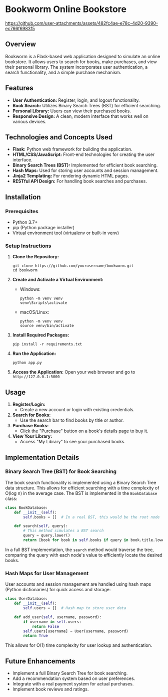 # Bookworm Online Bookstore



https://github.com/user-attachments/assets/482fc4ae-e78c-4d20-9390-ec766f6983f5



## Overview
Bookworm is a Flask-based web application designed to simulate an online bookstore. It allows users to search for books, make purchases, and view their personal library. The system incorporates user authentication, a search functionality, and a simple purchase mechanism.

## Features
- **User Authentication:** Register, login, and logout functionality.
- **Book Search:** Utilizes Binary Search Trees (BST) for efficient searching.
- **Personal Library:** Users can view their purchased books.
- **Responsive Design:** A clean, modern interface that works well on various devices.

## Technologies and Concepts Used
- **Flask:** Python web framework for building the application.
- **HTML/CSS/JavaScript:** Front-end technologies for creating the user interface.
- **Binary Search Trees (BST):** Implemented for efficient book searching.
- **Hash Maps:** Used for storing user accounts and session management.
- **Jinja2 Templating:** For rendering dynamic HTML pages.
- **RESTful API Design:** For handling book searches and purchases.

## Installation

### Prerequisites
- Python 3.7+
- pip (Python package installer)
- Virtual environment tool (virtualenv or built-in venv)

### Setup Instructions
1. **Clone the Repository:**
   ```shell
   git clone https://github.com/yourusername/bookworm.git
   cd bookworm
   ```

2. **Create and Activate a Virtual Environment:**
   - Windows:
     ```shell
     python -m venv venv
     venv\Scripts\activate
     ```
   - macOS/Linux:
     ```shell
     python -m venv venv
     source venv/bin/activate
     ```

3. **Install Required Packages:**
   ```shell
   pip install -r requirements.txt
   ```

4. **Run the Application:**
   ```shell
   python app.py
   ```

5. **Access the Application:**
   Open your web browser and go to `http://127.0.0.1:5000`

## Usage
1. **Register/Login:**
   - Create a new account or login with existing credentials.
2. **Search for Books:**
   - Use the search bar to find books by title or author.
3. **Purchase Books:**
   - Click the "Purchase" button on a book's details page to buy it.
4. **View Your Library:**
   - Access "My Library" to see your purchased books.

## Implementation Details

### Binary Search Tree (BST) for Book Searching
The book search functionality is implemented using a Binary Search Tree data structure. This allows for efficient searching with a time complexity of O(log n) in the average case. The BST is implemented in the `BookDatabase` class:

```python
class BookDatabase:
    def __init__(self):
        self.books = []  # In a real BST, this would be the root node

    def search(self, query):
        # This method simulates a BST search
        query = query.lower()
        return [book for book in self.books if query in book.title.lower() or query in book.author.lower()]
```

In a full BST implementation, the `search` method would traverse the tree, comparing the query with each node's value to efficiently locate the desired books.

### Hash Maps for User Management
User accounts and session management are handled using hash maps (Python dictionaries) for quick access and storage:

```python
class UserDatabase:
    def __init__(self):
        self.users = {}  # Hash map to store user data

    def add_user(self, username, password):
        if username in self.users:
            return False
        self.users[username] = User(username, password)
        return True
```

This allows for O(1) time complexity for user lookup and authentication.

## Future Enhancements
- Implement a full Binary Search Tree for book searching.
- Add a recommendation system based on user preferences.
- Integrate with a real payment system for actual purchases.
- Implement book reviews and ratings.
